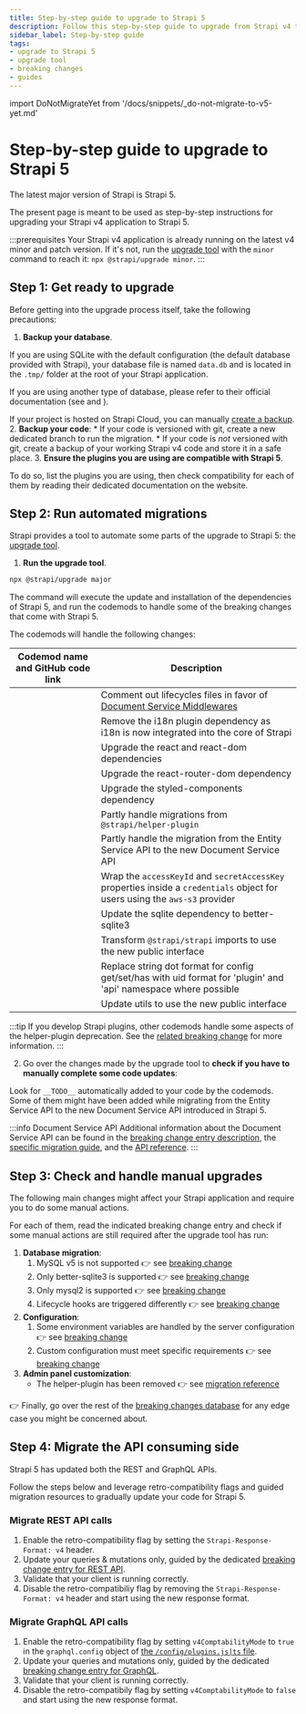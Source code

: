 ```yaml
---
title: Step-by-step guide to upgrade to Strapi 5
description: Follow this step-by-step guide to upgrade from Strapi v4 to Strapi 5
sidebar_label: Step-by-step guide
tags:
- upgrade to Strapi 5
- upgrade tool
- breaking changes
- guides
---
```


import DoNotMigrateYet from '/docs/snippets/_do-not-migrate-to-v5-yet.md'

# Step-by-step guide to upgrade to Strapi 5

The latest major version of Strapi is Strapi 5.

The present page is meant to be used as step-by-step instructions for upgrading your Strapi v4 application to Strapi 5.

:::prerequisites
Your Strapi v4 application is already running on the latest v4 minor and patch version. If it's not, run the [upgrade tool](/cms/upgrade-tool) with the `minor` command to reach it: `npx @strapi/upgrade minor`.
:::

## Step 1: Get ready to upgrade

Before getting into the upgrade process itself, take the following precautions:

1. **Backup your database**.

  If you are using SQLite with the default configuration (the default database provided with Strapi), your database file is named `data.db` and is located in the `.tmp/` folder at the root of your Strapi application.
  
  If you are using another type of database, please refer to their official documentation (see <ExternalLink to="https://www.postgresql.org/docs/" text="PostgreSQL docs"/> and <ExternalLink to="https://dev.mysql.com/doc/" text="MySQL docs"/>).

  If your project is hosted on Strapi Cloud, you can manually [create a backup](/cloud/projects/settings#creating-a-manual-backup).
2. **Backup your code**:
    * If your code is versioned with git, create a new dedicated branch to run the migration.
    * If your code is _not_ versioned with git, create a backup of your working Strapi v4 code and store it in a safe place.
3. **Ensure the plugins you are using are compatible with Strapi 5**.

  To do so, list the plugins you are using, then check compatibility for each of them by reading their dedicated documentation on the <ExternalLink to="https://market.strapi.io/plugins?version=v5" text="Marketplace"/> website.

## Step 2: Run automated migrations

Strapi provides a tool to automate some parts of the upgrade to Strapi 5: the [upgrade tool](/cms/upgrade-tool).

1. **Run the upgrade tool**.  

  ```sh
  npx @strapi/upgrade major
  ```

  The command will execute the update and installation of the dependencies of Strapi 5, and run the codemods to handle some of the breaking changes that come with Strapi 5.

  The codemods will handle the following changes:

  | Codemod name and GitHub code link | Description |
  |-----------------------------------|-------------|
  | <ExternalLink to="https://github.com/strapi/strapi/blob/develop/packages/utils/upgrade/resources/codemods/5.0.0/comment-out-lifecycle-files.code.ts" text="comment-out-lifecycle-files"/> | Comment out lifecycles files in favor of [Document Service Middlewares](/cms/migration/v4-to-v5/breaking-changes/lifecycle-hooks-document-service) | 
  | <ExternalLink to="https://github.com/strapi/strapi/blob/develop/packages/utils/upgrade/resources/codemods/5.0.0/dependency-remove-strapi-plugin-i18n.json.ts" text="dependency-remove-strapi-plugin-i18n"/> | Remove the i18n plugin dependency as i18n is now integrated into the core of Strapi |
  | <ExternalLink to="https://github.com/strapi/strapi/blob/develop/packages/utils/upgrade/resources/codemods/5.0.0/dependency-upgrade-react-and-react-dom.json.ts" text="dependency-upgrade-react-and-react-dom"/>  | Upgrade the react and react-dom dependencies | 
  | <ExternalLink to="https://github.com/strapi/strapi/blob/develop/packages/utils/upgrade/resources/codemods/5.0.0/dependency-upgrade-react-router-dom.json.ts" text="dependency-upgrade-react-router-dom"/>  | Upgrade the react-router-dom dependency |
  | <ExternalLink to="https://github.com/strapi/strapi/blob/develop/packages/utils/upgrade/resources/codemods/5.0.0/dependency-upgrade-styled-components.json.ts" text="dependency-upgrade-styled-components"/>  | Upgrade the styled-components dependency |
  | <ExternalLink to="https://github.com/strapi/strapi/blob/develop/packages/utils/upgrade/resources/codemods/5.0.0/deprecate-helper-plugin.code.ts" text="deprecate-helper-plugin"/>  | Partly handle migrations from `@strapi/helper-plugin` |
  | <ExternalLink to="https://github.com/strapi/strapi/blob/develop/packages/utils/upgrade/resources/codemods/5.0.0/entity-service-document-service.code.ts" text="entity-service-document-service"/>            | Partly handle the migration from the Entity Service API to the new Document Service API |
  | <ExternalLink to="https://github.com/strapi/strapi/blob/develop/packages/utils/upgrade/resources/codemods/5.0.0/s3-keys-wrapped-in-credentials.code.ts" text="s3-keys-wrapped-in-credentials"/>            | Wrap the `accessKeyId` and `secretAccessKey` properties inside a `credentials` object for users using the `aws-s3` provider | 
  | <ExternalLink to="https://github.com/strapi/strapi/blob/develop/packages/utils/upgrade/resources/codemods/5.0.0/sqlite3-to-better-sqlite3.json.ts" text="sqlite3-to-better-sqlite3"/>                                                                    | Update the sqlite dependency to better-sqlite3 | 
  | <ExternalLink to="https://github.com/strapi/strapi/blob/develop/packages/utils/upgrade/resources/codemods/5.0.0/strapi-public-interface.code.ts" text="strapi-public-interface"/>                          | Transform `@strapi/strapi` imports to use the new public interface | 
  | <ExternalLink to="https://github.com/strapi/strapi/blob/develop/packages/utils/upgrade/resources/codemods/5.0.0/use-uid-for-config-namespace.code.ts" text="use-uid-for-config-namespace"/>                | Replace string dot format for config get/set/has with uid format for 'plugin' and 'api' namespace where possible | 
  | <ExternalLink to="https://github.com/strapi/strapi/blob/develop/packages/utils/upgrade/resources/codemods/5.0.0/utils-public-interface.code.ts" text="utils-public-interface"/>                            | Update utils to use the new public interface | 

:::tip
If you develop Strapi plugins, other codemods handle some aspects of the helper-plugin deprecation. See the [related breaking change](/cms/migration/v4-to-v5/breaking-changes/helper-plugin-deprecated) for more information.
:::

2. Go over the changes made by the upgrade tool to **check if you have to manually complete some code updates**:

  Look for `__TODO__` automatically added to your code by the codemods. Some of them might have been added while migrating from the Entity Service API to the new Document Service API introduced in Strapi 5.
  
  :::info Document Service API
  Additional information about the Document Service API can be found in the [breaking change entry description](/cms/migration/v4-to-v5/breaking-changes/entity-service-deprecated), the [specific migration guide](/cms/migration/v4-to-v5/additional-resources/from-entity-service-to-document-service), and the [API reference](/cms/api/document-service).
  :::

## Step 3: Check and handle manual upgrades

The following main changes might affect your Strapi application and require you to do some manual actions.

For each of them, read the indicated breaking change entry and check if some manual actions are still required after the upgrade tool has run:

1. **Database migration**:
    1. MySQL v5 is not supported 👉 see [breaking change](/cms/migration/v4-to-v5/breaking-changes/mysql5-unsupported)
    2. Only better-sqlite3 is supported 👉 see [breaking change](/cms/migration/v4-to-v5/breaking-changes/only-better-sqlite3-for-sqlite)
    3. Only mysql2 is supported 👉 see [breaking change](/cms/migration/v4-to-v5/breaking-changes/only-mysql2-package-for-mysql)
    4. Lifecycle hooks are triggered differently 👉 see [breaking change](/cms/migration/v4-to-v5/breaking-changes/lifecycle-hooks-document-service)
2. **Configuration**:
    1. Some environment variables are handled by the server configuration 👉 see [breaking change](/cms/migration/v4-to-v5/breaking-changes/removed-support-for-some-env-options)
    2. Custom configuration must meet specific requirements 👉 see [breaking change](/cms/migration/v4-to-v5/breaking-changes/strict-requirements-config-files)
3. **Admin panel customization**:
    * The helper-plugin has been removed 👉 see [migration reference](/cms/migration/v4-to-v5/additional-resources/helper-plugin)

👉 Finally, go over the rest of the [breaking changes database](/cms/migration/v4-to-v5/breaking-changes) for any edge case you might be concerned about.

## Step 4: Migrate the API consuming side

Strapi 5 has updated both the REST and GraphQL APIs.

Follow the steps below and leverage retro-compatibility flags and guided migration resources to gradually update your code for Strapi 5.

### Migrate REST API calls

1. Enable the retro-compatibility flag by setting the `Strapi-Response-Format: v4` header.
2. Update your queries & mutations only, guided by the dedicated [breaking change entry for REST API](/cms/migration/v4-to-v5/breaking-changes/new-response-format).
3. Validate that your client is running correctly.
4. Disable the retro-compatibiliy flag by removing the `Strapi-Response-Format: v4` header and start using the new response format.

### Migrate GraphQL API calls

1. Enable the retro-compatibility flag by setting `v4ComptabilityMode` to `true` in the `graphql.config` object of [the `/config/plugins.js|ts` file](/cms/plugins/graphql#code-based-configuration).
2. Update your queries and mutations only, guided by the dedicated [breaking change entry for GraphQL](/cms/migration/v4-to-v5/breaking-changes/graphql-api-updated).
3. Validate that your client is running correctly.
4. Disable the retro-compatibily flag by setting `v4ComptabilityMode` to `false` and start using the new response format.
